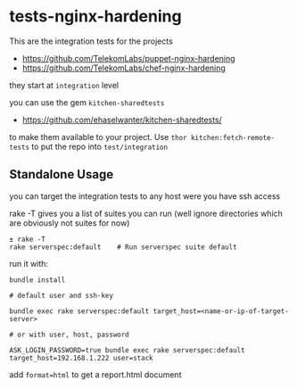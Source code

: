 tests-nginx-hardening
=====================

This are the integration tests for the projects

- https://github.com/TelekomLabs/puppet-nginx-hardening
- https://github.com/TelekomLabs/chef-nginx-hardening

they start at `integration` level

you can use the gem `kitchen-sharedtests`

- https://github.com/ehaselwanter/kitchen-sharedtests/

to make them available to your project. Use `thor kitchen:fetch-remote-tests` to put the repo into `test/integration`

## Standalone Usage

you can target the integration tests to any host were you have ssh access

rake -T gives you a list of suites you can run (well ignore directories which are obviously not suites for now)

```
± rake -T
rake serverspec:default    # Run serverspec suite default
```

run it with:

```
bundle install

# default user and ssh-key

bundle exec rake serverspec:default target_host=<name-or-ip-of-target-server>

# or with user, host, password

ASK_LOGIN_PASSWORD=true bundle exec rake serverspec:default target_host=192.168.1.222 user=stack
```

add `format=html` to get a report.html document

